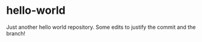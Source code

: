 # hello-world
Just another hello world repository. Some edits to justify the commit and the branch!
